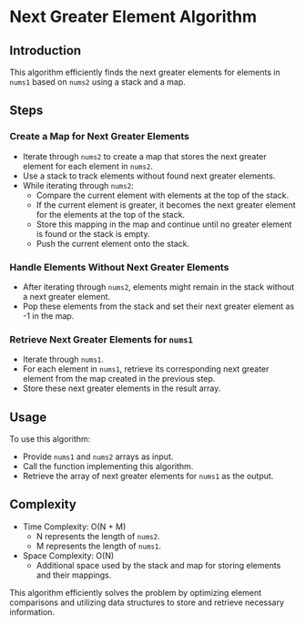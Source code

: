 # Next Greater Element Algorithm

## Introduction

This algorithm efficiently finds the next greater elements for elements in `nums1` based on `nums2` using a stack and a map.

## Steps

### Create a Map for Next Greater Elements

- Iterate through `nums2` to create a map that stores the next greater element for each element in `nums2`.
- Use a stack to track elements without found next greater elements.
- While iterating through `nums2`:
  - Compare the current element with elements at the top of the stack.
  - If the current element is greater, it becomes the next greater element for the elements at the top of the stack.
  - Store this mapping in the map and continue until no greater element is found or the stack is empty.
  - Push the current element onto the stack.

### Handle Elements Without Next Greater Elements

- After iterating through `nums2`, elements might remain in the stack without a next greater element.
- Pop these elements from the stack and set their next greater element as -1 in the map.

### Retrieve Next Greater Elements for `nums1`

- Iterate through `nums1`.
- For each element in `nums1`, retrieve its corresponding next greater element from the map created in the previous step.
- Store these next greater elements in the result array.

## Usage

To use this algorithm:

- Provide `nums1` and `nums2` arrays as input.
- Call the function implementing this algorithm.
- Retrieve the array of next greater elements for `nums1` as the output.

## Complexity

- Time Complexity: O(N + M)
  - N represents the length of `nums2`.
  - M represents the length of `nums1`.
- Space Complexity: O(N)
  - Additional space used by the stack and map for storing elements and their mappings.

This algorithm efficiently solves the problem by optimizing element comparisons and utilizing data structures to store and retrieve necessary information.
